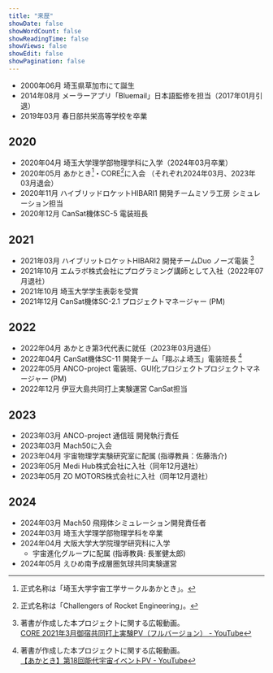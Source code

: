 ```yaml
---
title: "来歴"
showDate: false
showWordCount: false
showReadingTime: false
showViews: false
showEdit: false
showPagination: false
---
```


- 2000年06月 埼玉県草加市にて誕生
- 2014年08月 メーラーアプリ「Bluemail」日本語監修を担当（2017年01月引退）
- 2019年03月 春日部共栄高等学校を卒業

## 2020
- 2020年04月 埼玉大学理学部物理学科に入学（2024年03月卒業）
- 2020年05月 あかとき[^1]・CORE[^2]に入会 （それぞれ2024年03月、2023年03月退会）
- 2020年11月 ハイブリッドロケットHIBARI1 開発チームミソラ工房 シミュレーション担当
- 2020年12月 CanSat機体SC-5 電装班長

## 2021
- 2021年03月 ハイブリットロケットHIBARI2 開発チームDuo ノーズ電装 [^3]
- 2021年10月 エムラボ株式会社にプログラミング講師として入社（2022年07月退社）
- 2021年10月 埼玉大学学生表彰を受賞
- 2021年12月 CanSat機体SC-2.1 プロジェクトマネージャー (PM)

## 2022
- 2022年04月 あかとき第3代代表に就任（2023年03月退任）
- 2022年04月 CanSat機体SC-11 開発チーム「翔ぶよ埼玉」電装班長 [^4]
- 2022年05月 ANCO-project 電装班、GUI化プロジェクトプロジェクトマネージャー (PM)
- 2022年12月 伊豆大島共同打上実験運営 CanSat担当

## 2023
- 2023年03月 ANCO-project 通信班 開発執行責任
- 2023年03月 Mach50に入会
- 2023年04月 宇宙物理学実験研究室に配属 (指導教員：佐藤浩介)
- 2023年05月 Medi Hub株式会社に入社（同年12月退社）
- 2023年05月 ZO MOTORS株式会社に入社（同年12月退社）

## 2024
- 2024年03月 Mach50 飛翔体シミュレーション開発責任者
- 2024年03月 埼玉大学理学部物理学科を卒業
- 2024年04月 大阪大学大学院理学研究科に入学
	- 宇宙進化グループに配属 (指導教員: 長峯健太郎)
- 2024年05月 えひめ南予成層圏気球共同実験運営


[^1]: 正式名称は「埼玉大学宇宙工学サークルあかとき」。

[^2]: 正式名称は「Challengers of Rocket Engineering」。

[^3]: 著書が作成した本プロジェクトに関する広報動画。<br> [CORE 2021年3月御宿共同打上実験PV（フルバージョン） - YouTube](https://www.youtube.com/watch?v=CmlcOCtneyg)

[^4]: 著書が作成した本プロジェクトに関する広報動画。<br> [【あかとき】第18回能代宇宙イベントPV - YouTube](https://youtu.be/S79zff2qCGM)